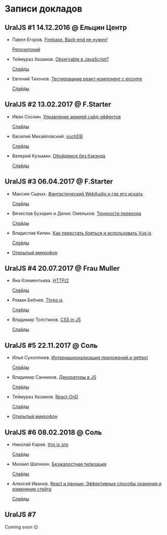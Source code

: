 # Записи докладов

## UralJS #1 14.12.2016 @ Ельцин Центр 

- Павел Егоров. [Firebase. Back-end не нужен!](https://www.youtube.com/watch?v=tVO_kdKMufo&list=PLVxsRDo37_Zc42OJkyeKzqxR6gda70B0C)

  [Репозиторий](https://github.com/xoposhiy/firebase-course)

- Теймураз Хазамов. [Observable в JavaScript?](https://www.youtube.com/watch?v=-Nx7EdE6qaI&list=PLVxsRDo37_Zc42OJkyeKzqxR6gda70B0C&index=2)

  [Слайды](http://slides.com/t1mmaas/observable/)

- Евгений Тихонов. [Тестирование реакт-компонент с enzyme](https://www.youtube.com/watch?v=w1AGie9yHsg&list=PLVxsRDo37_Zc42OJkyeKzqxR6gda70B0C&index=3)

  [Слайды](https://yadi.sk/d/NaFX7Fg8342VT9)

## UralJS #2 13.02.2017 @ F.Starter

- Иван Соснин. [Управление армией сайд-эффектов](https://www.youtube.com/watch?v=UFr7eA7Hx0Y&index=1&list=PLVxsRDo37_ZfqxewKTTSYwpeUarJMmIql)

  [Слайды](http://slides.com/vansosnin/saga/)

- Василий Михайловский. [ouchDB](https://www.youtube.com/watch?v=NoGq1V1DYc4&index=2&list=PLVxsRDo37_ZfqxewKTTSYwpeUarJMmIql)

  [Слайды](https://pouchdb.ru/2017-02/)

- Валерий Кузьмин. [Обойдемся без бэкэнда](https://www.youtube.com/watch?v=JrLv1UY2NLE&index=3&list=PLVxsRDo37_ZfqxewKTTSYwpeUarJMmIql)

  [Слайды](http://slides.com/malcoriel/sls-at-uraljs/)

## UralJS #3 06.04.2017 @ F.Starter

- Максим Сырых. [Фантастический WebAudio и где его искать](https://www.youtube.com/watch?v=EXX5HmD_5lU&list=PLVxsRDo37_Zdda1PEmbGomFbisl9O3vU1&index=1)

  [Слайды](https://slogger.github.io/webaudio-uraljs/)

- Вячеслав Бухарин и Денис Омельков. [Трудности перехода](https://www.youtube.com/watch?v=O-GBvIrKEA0&list=PLVxsRDo37_Zdda1PEmbGomFbisl9O3vU1&index=2)

  [Слайды](http://slides.com/denisomelkov/deck/)

- Владислав Килин. [Как перестать бояться и использовать Vue.js](https://www.youtube.com/watch?v=r45EorOK7MA&list=PLVxsRDo37_Zdda1PEmbGomFbisl9O3vU1&index=3)

  [Слайды](https://drive.google.com/file/d/0B5Ws8A4Wj25DZUFad2ZFUHV4RWM/view?usp=sharing)

- [Открытый микрофон](https://www.youtube.com/watch?v=0JOsoNzi6KY&list=PLVxsRDo37_Zdda1PEmbGomFbisl9O3vU1&index=4)

## UralJS #4 20.07.2017 @ Frau Muller

- Яна Клементьева. [HTTP/2](https://www.youtube.com/watch?v=wGcS9GokCXA)

  [Слайды](https://docs.google.com/presentation/d/1D-rCIKVMApaP3j27p6B4KIvsCDKpsVsIHX_T7dhWm1k/edit)

- Роман Бебнев. [Three.js](https://www.youtube.com/watch?v=NuMPWmS9P6Y)

  [Слайды](http://slides.com/romanbebnev/deck/fullscreen#/)

- Владимир Толстиков. [CSS in JS](https://www.youtube.com/watch?v=5HI7g3k0Ues)

  [Слайды](https://original001.github.io/reveal.js/)

## UralJS #5 22.11.2017 @ Соль

- Илья Сухоплюев. [Интернационализация приложений и gettext​](https://www.youtube.com/watch?v=UIUXbzk273s)

  [Слайды](https://docs.google.com/presentation/d/1eZlUdFqDwNtLSDDY2ksaSDYYDCh7UkRh_qcvedow2hI)

- Владимир Санников. [Декораторы в JS](https://www.youtube.com/watch?v=qRlMzRcToNE)

  [Слайды](http://slides.com/vhaldemario/jsdecorators#/)

- Теймураз Хазамов. [React-DnD](https://www.youtube.com/watch?v=amhSyi_NQ4s)

  [Слайды](https://slides.com/t1mmaas/react-dnd/)

- [Открытый микрофон](https://www.youtube.com/watch?v=dz4I39TrvGs)

## UralJS #6 08.02.2018 @ Соль

- Николай Карев. [this is зло](https://youtu.be/tQJ8YafbtUU)

  [Слайды](https://goo.gl/Vc7c37)

- Михаил Шатихин. [Безжалостная типизация](https://youtu.be/_00hPGacr18)

  [Слайды](https://goo.gl/E4fmL1)

- Алексей Иванов. [React и данные: Эффективные способы хранения и изменения стейта](https://youtu.be/W0vZQaWqopw)

  [Слайды](https://goo.gl/TXDCYL)

## UralJS #7

Coming soon :wink:
